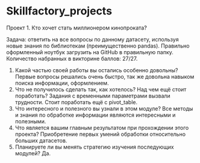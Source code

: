 # Skillfactory_projects
Проект 1. Кто хочет стать миллионером кинопроката? 

Задача: ответить на все вопросы по данному датасету, используя новые знания по библиотекам (преимущественно pandas). Правильно оформленный ноутбук загрузить на GitHub в правильную папку.
Количество набранных в викторине баллов: 27/27.

1. Какой частью своей работы вы остались особенно довольны?
 Первые вопросы решались очень быстро, так же довольна навыком поиска информации, оформлением.
2. Что не получилось сделать так, как хотелось? Над чем ещё стоит поработать?
 Задания с временными параметрами вызвали трудности. Стоит поработать ещё с pivot_table.
3. Что интересного и полезного вы узнали в этом модуле?
 Все методы и знания по обработке информации являются интересными и полезными.
4. Что является вашим главным результатом при прохождении этого проекта?
 Приобретение первых умений обработки относительно больших датасетов. 
5. Планируете ли вы менять стратегию изучения последующих модулей?
 Да.
